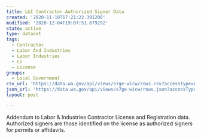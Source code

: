 ```yaml
---
title: L&I Contractor Authorized Signer Data
created: '2020-11-10T17:21:22.301208'
modified: '2020-12-04T19:07:51.679292'
state: active
type: dataset
tags:
  - Contractor
  - Labor And Industries
  - Labor Industries
  - Li
  - License
groups:
  - Local Government
csv_url: 'https://data.wa.gov/api/views/s7ge-wicw/rows.csv?accessType=DOWNLOAD'
json_url: 'https://data.wa.gov/api/views/s7ge-wicw/rows.json?accessType=DOWNLOAD'
layout: post

---
```

Addendum to Labor & Industries Contractor License and Registration data. Authorized signers are those identified on the license as authorized signers for permits or affidavits.
